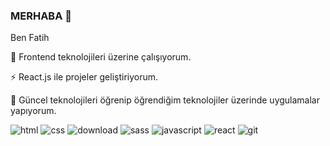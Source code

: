 ### MERHABA 👋
Ben Fatih 

 🔭 Frontend teknolojileri üzerine çalışıyorum.

  ⚡ React.js ile projeler geliştiriyorum.
  
  💬 Güncel teknolojileri öğrenip öğrendiğim teknolojiler üzerinde uygulamalar yapıyorum.
  
  ![html](https://user-images.githubusercontent.com/113536126/222430038-346d9933-8246-40c1-9e28-0bd65cf88182.png)
  ![css](https://user-images.githubusercontent.com/113536126/222429713-d6ce102e-80fd-4200-a467-884d31db6f5d.png)
![download](https://user-images.githubusercontent.com/113536126/222430642-ef69bbba-0a1f-4575-aaaf-d779b8cc097e.jpg)
![sass](https://user-images.githubusercontent.com/113536126/222430065-5b96a097-3898-4af5-9864-a83c9162336c.png)
![javascript](https://user-images.githubusercontent.com/113536126/222430073-fa45eee2-5880-4c4b-a325-1fbdb6878944.png)
![react](https://user-images.githubusercontent.com/113536126/222430094-83cad3cc-55c6-4faf-a72c-7247c65292ed.png)
![git](https://user-images.githubusercontent.com/113536126/222430106-9dd5e1bf-27e4-406b-9fec-07f388807acd.png)

<!--
**fmakinist/fmakinist** is a ✨ _special_ ✨ repository because its `README.md` (this file) appears on your GitHub profile.

Here are some ideas to get you started:

 I’m currently working on ...
- 🌱 I’m currently learning ...
- 👯 I’m looking to collaborate on ...
- 🤔 I’m looking for help with ...
-  Ask me about ...
- 📫 How to reach me: ...
- 😄 Pronouns: ...
-  Fun fact: ...
-->
